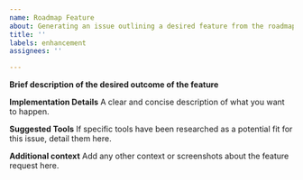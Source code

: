 ```yaml
---
name: Roadmap Feature
about: Generating an issue outlining a desired feature from the roadmap
title: ''
labels: enhancement
assignees: ''

---
```


**Brief description of the desired outcome of the feature**

**Implementation Details**
A clear and concise description of what you want to happen.

**Suggested Tools**
If specific tools have been researched as a potential fit for this issue, detail them here.

**Additional context**
Add any other context or screenshots about the feature request here.

